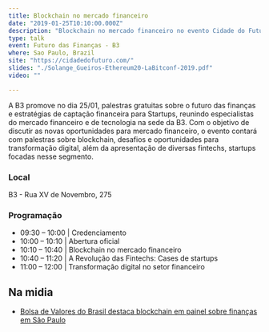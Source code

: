 ```yaml
---
title: Blockchain no mercado financeiro
date: "2019-01-25T10:10:00.000Z"
description: "Blockchain no mercado financeiro no evento Cidade do Futuro - o Futuro das Finanças, realizado na B3, Sao Paulo, Brasil"
type: talk
event: Futuro das Finanças - B3
where: Sao Paulo, Brazil
site: "https://cidadedofuturo.com/"
slides: "./Solange_Gueiros-Ethereum20-LaBitconf-2019.pdf"
video: ""

---
```



A B3 promove no dia 25/01, palestras gratuitas sobre o futuro das finanças e estratégias de captação financeira para Startups, reunindo especialistas do mercado financeiro e de tecnologia na sede da B3.   Com o objetivo de discutir as novas oportunidades para mercado financeiro, o evento contará com palestras sobre blockchain, desafios e oportunidades para transformação digital, além da apresentação de diversas fintechs, startups focadas nesse segmento.

### Local
B3 - Rua XV de Novembro, 275

### Programação
- 09:30 – 10:00 | Credenciamento
- 10:00 – 10:10 | Abertura oficial
- 10:10 – 10:40 | Blockchain no mercado financeiro
- 10:40 – 11:20 | A Revolução das Fintechs: Cases de startups
- 11:00 – 12:00 | Transformação digital no setor financeiro


## Na midia
- <a href="https://www.criptofacil.com/bolsa-de-valores-do-brasil-destaca-blockchain-em-painel-sobre-financas-em-sao-paulo/" target="_blank">Bolsa de Valores do Brasil destaca blockchain em painel sobre finanças em São Paulo</a>